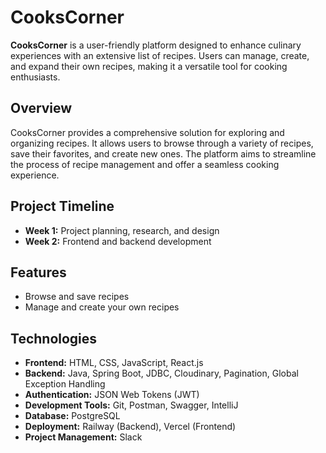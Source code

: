 # CooksCorner

**CooksCorner** is a user-friendly platform designed to enhance culinary experiences with an extensive list of recipes. Users can manage, create, and expand their own recipes, making it a versatile tool for cooking enthusiasts.

## Overview

CooksCorner provides a comprehensive solution for exploring and organizing recipes. It allows users to browse through a variety of recipes, save their favorites, and create new ones. The platform aims to streamline the process of recipe management and offer a seamless cooking experience.

## Project Timeline

- **Week 1:** Project planning, research, and design
- **Week 2:** Frontend and backend development

## Features

- Browse and save recipes
- Manage and create your own recipes

## Technologies

- **Frontend:** HTML, CSS, JavaScript, React.js
- **Backend:** Java, Spring Boot, JDBC, Cloudinary, Pagination, Global Exception Handling
- **Authentication:** JSON Web Tokens (JWT)
- **Development Tools:** Git, Postman, Swagger, IntelliJ
- **Database:** PostgreSQL
- **Deployment:** Railway (Backend), Vercel (Frontend)
- **Project Management:** Slack


